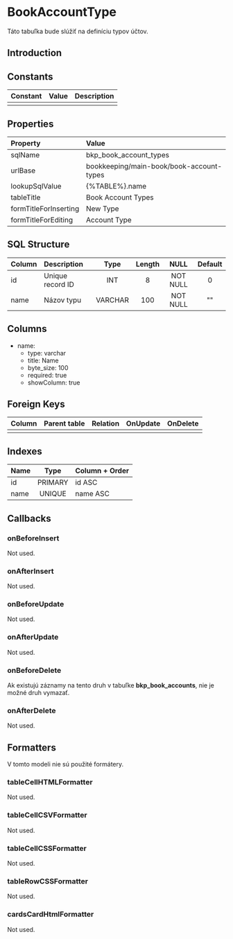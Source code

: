 # BookAccountType

Táto tabuľka bude slúžiť na definíciu typov účtov.

## Introduction

## Constants

| Constant | Value | Description |
| -------- | ----- | ----------- |
|          |       |             |

## Properties

| Property              | Value                                |
| :-------------------- | :----------------------------------- |
| sqlName               | bkp_book_account_types               |
| urlBase               | bookkeeping/main-book/book-account-types |
| lookupSqlValue        | {%TABLE%}.name                       |
| tableTitle            | Book Account Types                   |
| formTitleForInserting | New Type                             |
| formTitleForEditing   | Account Type                         |

## SQL Structure

| Column | Description      | Type    | Length | NULL     | Default |
| :----- | :--------------- | :-----: | :----: | :------: | :-----: |
| id     | Unique record ID | INT     | 8      | NOT NULL | 0       |
| name   | Názov typu       | VARCHAR | 100    | NOT NULL | ""      |

## Columns

* name:
  * type: varchar
  * title: Name
  * byte_size: 100
  * required: true
  * showColumn: true


## Foreign Keys

| Column | Parent table | Relation | OnUpdate | OnDelete |
| ------ | ------------ | -------- | -------- | -------- |
|        |              |          |          |          |

## Indexes

| Name | Type    | Column + Order |
| :--- | :-----: | :------------- |
| id   | PRIMARY | id ASC         |
| name | UNIQUE  | name ASC       |

## Callbacks

### onBeforeInsert

Not used.

### onAfterInsert

Not used.

### onBeforeUpdate

Not used.

### onAfterUpdate

Not used.

### onBeforeDelete

Ak existujú záznamy na tento druh v tabuľke **bkp_book_accounts**, nie je možné druh vymazať.

### onAfterDelete

Not used.

## Formatters

V tomto modeli nie sú použité formátery.

### tableCellHTMLFormatter

Not used.

### tableCellCSVFormatter

Not used.

### tableCellCSSFormatter

Not used.

### tableRowCSSFormatter

Not used.

### cardsCardHtmlFormatter

Not used.
